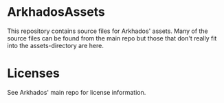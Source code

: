 # ArkhadosAssets
This repository contains source files for Arkhados' assets. Many of the source files can be found from the main repo but those that don't really fit into the assets-directory are here.

# Licenses

See Arkhados' main repo for license information.
